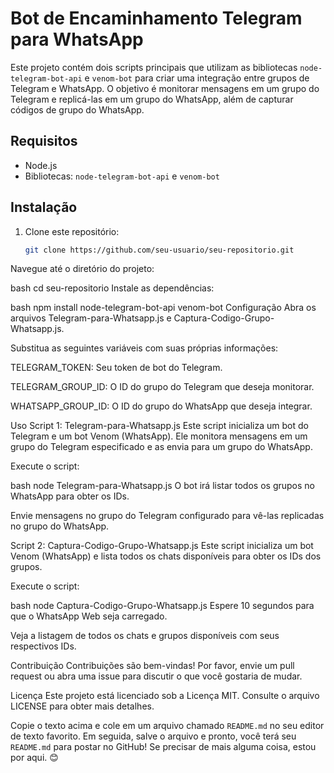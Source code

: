 # Bot de Encaminhamento Telegram para WhatsApp

Este projeto contém dois scripts principais que utilizam as bibliotecas `node-telegram-bot-api` e `venom-bot` para criar uma integração entre grupos de Telegram e WhatsApp. O objetivo é monitorar mensagens em um grupo do Telegram e replicá-las em um grupo do WhatsApp, além de capturar códigos de grupo do WhatsApp.

## Requisitos

- Node.js
- Bibliotecas: `node-telegram-bot-api` e `venom-bot`

## Instalação

1. Clone este repositório:
   ```bash
   git clone https://github.com/seu-usuario/seu-repositorio.git
Navegue até o diretório do projeto:

bash
cd seu-repositorio
Instale as dependências:

bash
npm install node-telegram-bot-api venom-bot
Configuração
Abra os arquivos Telegram-para-Whatsapp.js e Captura-Codigo-Grupo-Whatsapp.js.

Substitua as seguintes variáveis com suas próprias informações:

TELEGRAM_TOKEN: Seu token de bot do Telegram.

TELEGRAM_GROUP_ID: O ID do grupo do Telegram que deseja monitorar.

WHATSAPP_GROUP_ID: O ID do grupo do WhatsApp que deseja integrar.

Uso
Script 1: Telegram-para-Whatsapp.js
Este script inicializa um bot do Telegram e um bot Venom (WhatsApp). Ele monitora mensagens em um grupo do Telegram especificado e as envia para um grupo do WhatsApp.

Execute o script:

bash
node Telegram-para-Whatsapp.js
O bot irá listar todos os grupos no WhatsApp para obter os IDs.

Envie mensagens no grupo do Telegram configurado para vê-las replicadas no grupo do WhatsApp.

Script 2: Captura-Codigo-Grupo-Whatsapp.js
Este script inicializa um bot Venom (WhatsApp) e lista todos os chats disponíveis para obter os IDs dos grupos.

Execute o script:

bash
node Captura-Codigo-Grupo-Whatsapp.js
Espere 10 segundos para que o WhatsApp Web seja carregado.

Veja a listagem de todos os chats e grupos disponíveis com seus respectivos IDs.

Contribuição
Contribuições são bem-vindas! Por favor, envie um pull request ou abra uma issue para discutir o que você gostaria de mudar.

Licença
Este projeto está licenciado sob a Licença MIT. Consulte o arquivo LICENSE para obter mais detalhes.


Copie o texto acima e cole em um arquivo chamado `README.md` no seu editor de texto favorito. Em seguida, salve o arquivo e pronto, você terá seu `README.md` para postar no GitHub! Se precisar de mais alguma coisa, estou por aqui. 😊
